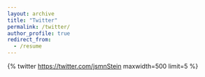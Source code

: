 ```yaml
---
layout: archive
title: "Twitter"
permalink: /twitter/
author_profile: true
redirect_from:
  - /resume
---
```


{% twitter https://twitter.com/jsmnStein maxwidth=500 limit=5 %}
